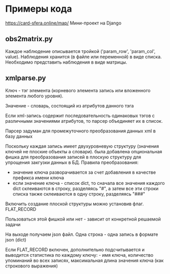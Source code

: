 # Примеры кода

https://card-sfera.online/map/  Мини-проект на Django

## obs2matrix.py
Каждое наблюдение описывается тройкой ('param_row', 'param_col', value). Наблюдения хранится (в файле или переменной) в виде списка. Необходимо представить наблюдения в виде матрицы.

## xmlparse.py
Ключ - тэг элемента (корневого элемента запись или вложенного элемента любого уровня).

Значение - словарь, состоящий из атрибутов данного тэга

Если xml-запись содержит последовательность одинаковых тэгов с различными значениями атрибутов, то парсер объединяет их в список. 

Парсер задуман для промежуточного преобразования данных xml в базу данных 

Поскольку каждая запись имеет двухуровневую структуру (значения ключей не плоские объекты а словари). была добавлена опциональная фишка для преобразования записей в плоскую структуру для упрощения закгузки данных в БД. Правила преобразования:
- значение ключа разворачивается за счет добавления в качестве префикса имени ключа
- если значение ключа - список dict, то сначала все значения каждого dict склеиваются в строку, разделяясь "#", а затем все эти строки списка также склеиваются в одну строку, разделяясь "###"

Включить создание плоской структуры можно установив флаг. FLAT_RECORD

Пользоваться этой фишкой или нет - зависит от конкретной решаемой задачи

На выходе получаем json файл. Одна строка - одна запись в формате json (dict)

Если FLAT_RECORD включен, дополнительно подсчитывается и выводится статистика по каждому ключу: - имя ключа, количество упоминаний во всех записях, максимальная длина значения ключа (как строкового выражения)

